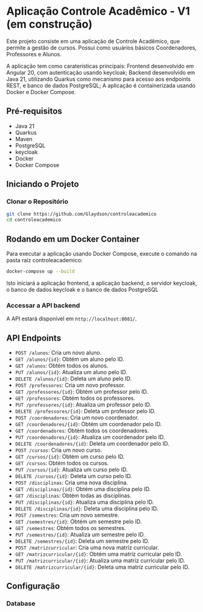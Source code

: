 # Aplicação Controle Acadêmico - V1 (em construção)

Este projeto consiste em uma aplicação de Controle Acadêmico, que permite a gestão de cursos. Possui como usuários básicos 
Coordenadores, Professores e Alunos. 

A aplicação tem como caraterísticas principais:
Frontend desenvolvido em Angular 20, com autenticação usando keycloak;
Backend desenvolvido em Java 21, utilizando Quarkus como mecanismo para acesso aos endpoints REST, e banco de dados PostgreSQL;
A aplicação é containerizada usando Docker e Docker Compose.

## Pré-requisitos

- Java 21
- Quarkus
- Maven
- PostgreSQL
- keycloak
- Docker
- Docker Compose

## Iniciando o Projeto

### Clonar o Repositório 

```sh
git clone https://github.com/Glaydson/controleacademico
cd controleacademico
```

## Rodando em um Docker Container

Para executar a aplicação usando Docker Compose, execute o comando na pasta raiz controleacademico:

```sh
docker-compose up --build
```
Isto iniciará a aplicação frontend, a aplicação backend, o servidor keycloak, o banco de dados keycloak e o banco de dados PostgreSQL

### Accessar a API backend

A API estará disponível em `http://localhost:8081/`.

## API Endpoints

- `POST /alunos`: Cria um novo aluno.
- `GET /alunos/{id}`: Obtém um aluno pelo ID.
- `GET /alunos`: Obtém todos os alunos.
- `PUT /alunos/{id}`: Atualiza um aluno pelo ID.
- `DELETE /alunos/{id}`: Deleta um aluno pelo ID.
- `POST /professores`: Cria um novo professor.
- `GET /professores/{id}`: Obtém um professor pelo ID.
- `GET /professores`: Obtém todos os professores.
- `PUT /professores/{id}`: Atualiza um professor pelo ID.
- `DELETE /professores/{id}`: Deleta um professor pelo ID.
- `POST /coordenadores`: Cria um novo coordenador.
- `GET /coordenadores/{id}`: Obtém um coordenador pelo ID.
- `GET /coordenadores`: Obtém todos os coordenadores.
- `PUT /coordenadores/{id}`: Atualiza um coordenador pelo ID.
- `DELETE /coordenadores/{id}`: Deleta um coordenador pelo ID.
- `POST /cursos`: Cria um novo curso.
- `GET /cursos/{id}`: Obtém um curso pelo ID.
- `GET /cursos`: Obtém todos os cursos.
- `PUT /cursos/{id}`: Atualiza um curso pelo ID.
- `DELETE /cursos/{id}`: Deleta um curso pelo ID.
- `POST /disciplinas`: Cria uma nova disciplina.
- `GET /disciplinas/{id}`: Obtém uma disciplina pelo ID.
- `GET /disciplinas`: Obtém todas as disciplinas.
- `PUT /disciplinas/{id}`: Atualiza uma disciplina pelo ID.
- `DELETE /disciplinas/{id}`: Deleta uma disciplina pelo ID.
- `POST /semestres`: Cria um novo semestre.
- `GET /semestres/{id}`: Obtém um semestre pelo ID.
- `GET /semestres`: Obtém todos os semestres.
- `PUT /semestres/{id}`: Atualiza um semestre pelo ID.
- `DELETE /semestres/{id}`: Deleta um semestre pelo ID.
- `POST /matrizcurricular`: Cria uma nova matríz curricular.
- `GET /matrizcurricular/{id}`: Obtém uma matríz curricular pelo ID.
- `PUT /matrizcurricular/{id}`: Atualiza uma matríz curricular pelo ID.
- `DELETE /matrizcurricular/{id}`: Deleta uma matríz curricular pelo ID.

## Configuração

### Database 

